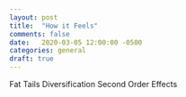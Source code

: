 ```yaml
---
layout: post
title:  "How it Feels"
comments: false
date:   2020-03-05 12:00:00 -0500
categories: general
draft: true
---
```


Fat Tails
Diversification
Second Order Effects
